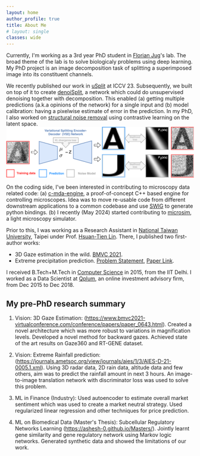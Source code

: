 ```yaml
---
layout: home
author_profile: true
title: About Me
# layout: single
classes: wide
---
```

Currently, I'm working as a 3rd year PhD student in [Florian Jug](https://humantechnopole.it/en/people/florian-jug/)'s lab. The broad theme of the lab is to solve biologicaly problems using deep learning. My PhD project is an image decomposition task of splitting a superimposed image into its constituent channels. 

We recently published our work in [uSplit](https://ashesh-0.github.io/uSplit/) at ICCV 23. Subsequently, we built on top of it to create [denoiSplit](https://arxiv.org/abs/2403.11854), a network which could do unsupervised denoising together with decomposition. This enabled (a) getting multiple predictions (a.k.a opinions of the network) for a single input and (b) model calibration: having a pixelwise estimate of error in the prediction. In my PhD, I also worked on [structural noise removal](/structural_noise_removal/) using contrastive learning on the latent space.
<img src="assets/images/usplit_teaser.png" alt="drawing" class="center"
title="Splitting: An image decomposition task"/>

On the coding side, I've been interested in contributing to microscopy data related code: (a) [c-mda-engine](https://github.com/pymmcore-plus/c-mda-engine), a proof-of-concept C++ based engine for controlling microscopes. Idea was to move re-usable code from different downstream applications to a common codebase and use [SWIG](https://www.swig.org/Doc1.3/Python.html) to generate python bindings. (b) I recently (May 2024) started contributing to [microsim](https://github.com/ashesh-0/microsim), a light microscopy simulator.

Prior to this, I was working as a Research Assistant in [National Taiwan University](https://www.ntu.edu.tw/english/), Taipei under Prof. [Hsuan-Tien Lin](https://www.csie.ntu.edu.tw/~htlin/). There, I published two first-author works:
* 3D Gaze estimation in the wild. [BMVC 2021](https://www.bmvc2021-virtualconference.com/conference/papers/paper_0643.html).
* Extreme precipitation prediction. [Problem Statement](/extreme_rainfall/), [Paper Link](https://journals.ametsoc.org/view/journals/aies/1/3/AIES-D-21-0005.1.xml).

I received B.Tech+M.Tech in [Computer Science](https://www.cse.iitd.ernet.in/) in 2015, from the IIT Delhi. I worked as a Data Scientist at [Qplum](/qplum/),  an online investment advisory firm, from Dec 2015 to Dec 2018.


## My pre-PhD research summary
1. Vision: 3D Gaze Estimation: (https://www.bmvc2021-virtualconference.com/conference/papers/paper_0643.html). Created a novel architecture which was more robust to variations in magnification levels. Developed a novel method for backward gazes. Achieved state of the art results on Gaze360 and RT-GENE dataset.

2. Vision: Extreme Rainfall prediction: (https://journals.ametsoc.org/view/journals/aies/1/3/AIES-D-21-0005.1.xml). Using 3D radar data, 2D rain data, altitude data and few others, aim was to predict the rainfall amount in next 3 hours.  An image-to-image translation network with discriminator loss was used to solve this problem.

3. ML in Finance (Industry): Used autoencoder to estimate overall market sentiment which was used to create a market neutral strategy. Used regularized linear regression and other techniques for price prediction.

4. ML on Biomedical Data (Master's Thesis):  Subcellular Regulatory Networks Learning (https://ashesh-0.github.io/Masters/). Jointly learnt gene similarity and gene regulatory network using Markov logic networks.  Generated synthetic data and showed the limitations of our work.
